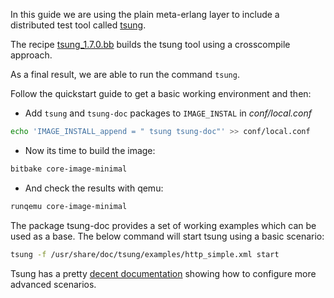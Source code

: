 In this guide we are using the plain meta-erlang layer to include a distributed test tool called [tsung](http://tsung.erlang-projects.org/).

The recipe [tsung_1.7.0.bb](https://github.com/joaohf/meta-erlang/blob/master/recipes-tests/tsung/tsung_1.7.0.bb) builds the tsung tool using a crosscompile approach.

As a final result, we are able to run the command `tsung`.

Follow the quickstart guide to get a basic working environment and then:

 * Add `tsung` and `tsung-doc` packages to `IMAGE_INSTAL` in _conf/local.conf_
```bash
echo 'IMAGE_INSTALL_append = " tsung tsung-doc"' >> conf/local.conf
```
 * Now its time to build the image:
```bash
bitbake core-image-minimal
```
 * And check the results with qemu:
```bash
runqemu core-image-minimal
```

The package tsung-doc provides a set of working examples which can be used as a base. The below command will start tsung using a basic scenario:

```bash
tsung -f /usr/share/doc/tsung/examples/http_simple.xml start
```

Tsung has a pretty [decent documentation](http://tsung.erlang-projects.org/user_manual/) showing how to configure more advanced scenarios.